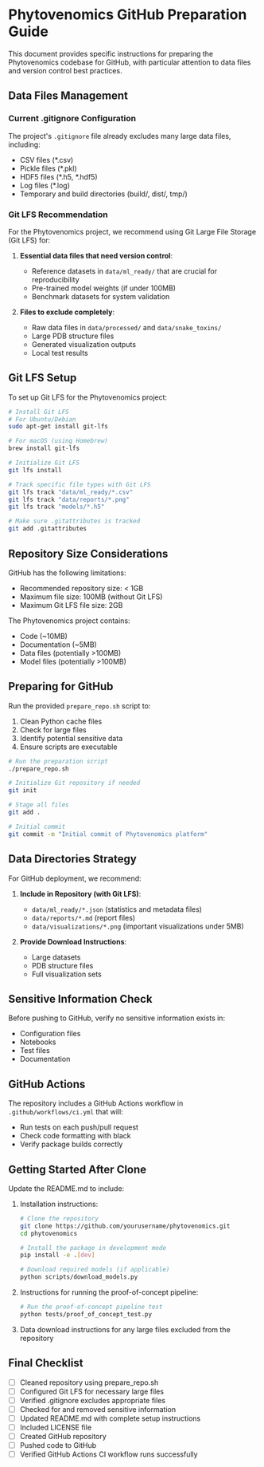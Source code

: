 # Phytovenomics GitHub Preparation Guide

This document provides specific instructions for preparing the Phytovenomics codebase for GitHub, with particular attention to data files and version control best practices.

## Data Files Management

### Current .gitignore Configuration

The project's `.gitignore` file already excludes many large data files, including:
- CSV files (*.csv)
- Pickle files (*.pkl)
- HDF5 files (*.h5, *.hdf5)
- Log files (*.log)
- Temporary and build directories (build/, dist/, tmp/)

### Git LFS Recommendation

For the Phytovenomics project, we recommend using Git Large File Storage (Git LFS) for:

1. **Essential data files that need version control**:
   - Reference datasets in `data/ml_ready/` that are crucial for reproducibility
   - Pre-trained model weights (if under 100MB)
   - Benchmark datasets for system validation

2. **Files to exclude completely**:
   - Raw data files in `data/processed/` and `data/snake_toxins/` 
   - Large PDB structure files
   - Generated visualization outputs
   - Local test results

## Git LFS Setup

To set up Git LFS for the Phytovenomics project:

```bash
# Install Git LFS
# For Ubuntu/Debian
sudo apt-get install git-lfs

# For macOS (using Homebrew)
brew install git-lfs

# Initialize Git LFS
git lfs install

# Track specific file types with Git LFS
git lfs track "data/ml_ready/*.csv"
git lfs track "data/reports/*.png"
git lfs track "models/*.h5"

# Make sure .gitattributes is tracked
git add .gitattributes
```

## Repository Size Considerations

GitHub has the following limitations:
- Recommended repository size: < 1GB
- Maximum file size: 100MB (without Git LFS)
- Maximum Git LFS file size: 2GB

The Phytovenomics project contains:
- Code (~10MB)
- Documentation (~5MB)
- Data files (potentially >100MB)
- Model files (potentially >100MB)

## Preparing for GitHub

Run the provided `prepare_repo.sh` script to:
1. Clean Python cache files
2. Check for large files
3. Identify potential sensitive data
4. Ensure scripts are executable

```bash
# Run the preparation script
./prepare_repo.sh

# Initialize Git repository if needed
git init

# Stage all files
git add .

# Initial commit
git commit -m "Initial commit of Phytovenomics platform"
```


## Data Directories Strategy

For GitHub deployment, we recommend:

1. **Include in Repository (with Git LFS)**:
   - `data/ml_ready/*.json` (statistics and metadata files)
   - `data/reports/*.md` (report files)
   - `data/visualizations/*.png` (important visualizations under 5MB)

2. **Provide Download Instructions**:
   - Large datasets
   - PDB structure files
   - Full visualization sets

## Sensitive Information Check

Before pushing to GitHub, verify no sensitive information exists in:
- Configuration files
- Notebooks
- Test files
- Documentation

## GitHub Actions

The repository includes a GitHub Actions workflow in `.github/workflows/ci.yml` that will:
- Run tests on each push/pull request
- Check code formatting with black
- Verify package builds correctly

## Getting Started After Clone

Update the README.md to include:

1. Installation instructions:
   ```bash
   # Clone the repository
   git clone https://github.com/yourusername/phytovenomics.git
   cd phytovenomics
   
   # Install the package in development mode
   pip install -e .[dev]
   
   # Download required models (if applicable)
   python scripts/download_models.py
   ```

2. Instructions for running the proof-of-concept pipeline:
   ```bash
   # Run the proof-of-concept pipeline test
   python tests/proof_of_concept_test.py
   ```

3. Data download instructions for any large files excluded from the repository

## Final Checklist

- [ ] Cleaned repository using prepare_repo.sh
- [ ] Configured Git LFS for necessary large files
- [ ] Verified .gitignore excludes appropriate files
- [ ] Checked for and removed sensitive information
- [ ] Updated README.md with complete setup instructions
- [ ] Included LICENSE file
- [ ] Created GitHub repository
- [ ] Pushed code to GitHub
- [ ] Verified GitHub Actions CI workflow runs successfully